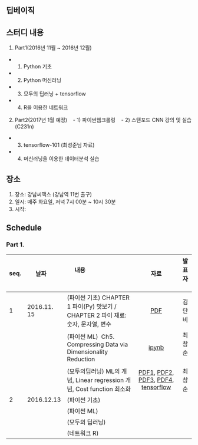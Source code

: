 ## 딥베이직

## 스터디 내용
1. Part1(2016년 11월 ~ 2016년 12월)
  
  - 1) Python 기초
  
  - 2) Python 머신러닝
  
  - 3) 모두의 딥러닝 + tensorflow 
  
  - 4) R을 이용한 네트워크 
  
2. Part2(2017년 1월 예정)
  
  - 1) 파이썬웹크롤링
  
  - 2) 스탠포드 CNN 강의 및 실습 (C231n)
  
  - 3) tensorflow-101 (최성준님 자료)
  
  - 4) 머신러닝을 이용한 데이터분석 실습
  
## 장소
1. 장소: 강남씨맥스 (강남역 11번 출구)
2. 일시: 매주 화요일, 저녁 7시 00분 ~ 10시 30분
3. 시작:

## Schedule

### Part 1.

|seq.|    날짜        |     내용                                 | 자료 | 발표자   
|----| ---------|----------------------------------------------|:-----:|:------:
|  1 |2016.11. 15|(파이썬 기초) CHAPTER 1 파이(Py) 맛보기 / CHAPTER 2 파이 재료: 숫자, 문자열, 변수|[PDF](https://github.com/cschoi/deepbasic/blob/master/Part1/20161115/Python_Basic/Deepbasic_python_basic_12.pdf)| 김단비 
|    |          |(파이썬 ML)  Ch5. Compressing Data via Dimensionality Reduction | [ipynb](http://nbviewer.jupyter.org/github/cschoi/deepbasic/blob/master/Part1/20161115/Py_ML_Dimension_reduction/PyML_05_Compressing_Data_via_Dimensionality_Reduction.ipynb)| 최창순  
|    |          |(모두의딥러닝) ML의 개념, Linear regression 개념, Cost function 최소화 | [PDF1](https://github.com/cschoi/deepbasic/blob/master/Part1/20161115/DeepLearning_Basic/lec1.pdf), [PDF2](https://github.com/cschoi/deepbasic/blob/master/Part1/20161115/DeepLearning_Basic/lec2.pdf), [PDF3](https://github.com/cschoi/deepbasic/blob/master/Part1/20161115/DeepLearning_Basic/lec3.pdf), [PDF4](https://github.com/cschoi/deepbasic/blob/master/Part1/20161115/DeepLearning_Basic/lec4.pdf), [tensorflow](http://nbviewer.jupyter.org/github/cschoi/deepbasic/blob/master/Part1/20161115/DeepLearning_Basic/DeepBasic_All_deep_W1.ipynb) | 최창순 
|  2 |2016.12.13|(파이썬 기초) | | 
|    |          |(파이썬 ML) | | 
|    |          |(모두의 딥러닝) | | 
|    |          |(네트워크 R) | | 

